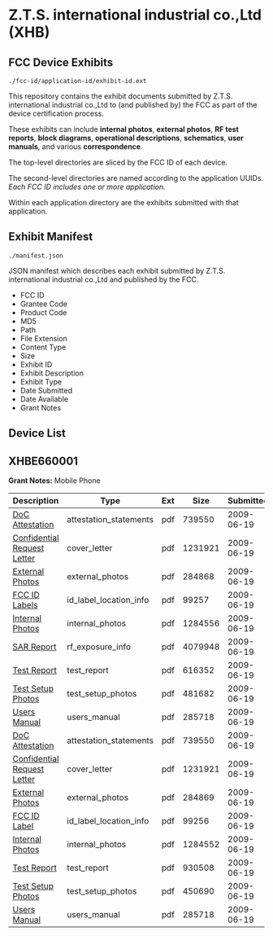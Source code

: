 # Z.T.S. international industrial co.,Ltd (XHB)
## FCC Device Exhibits

```
./fcc-id/application-id/exhibit-id.ext
```

This repository contains the exhibit documents submitted by Z.T.S. international industrial co.,Ltd to (and published by) the FCC as part of the device certification process.

These exhibits can include **internal photos**, **external photos**, **RF test reports**, **block diagrams**, **operational descriptions**, **schematics**, **user manuals**, and various **correspondence**.

The top-level directories are sliced by the FCC ID of each device.

The second-level directories are named according to the application UUIDs. *Each FCC ID includes one or more application.*

Within each application directory are the exhibits submitted with that application. 

## Exhibit Manifest

```
./manifest.json
```

JSON manifest which describes each exhibit submitted by Z.T.S. international industrial co.,Ltd and published by the FCC.

- FCC ID
- Grantee Code
- Product Code
- MD5
- Path
- File Extension
- Content Type
- Size
- Exhibit ID
- Exhibit Description
- Exhibit Type
- Date Submitted
- Date Available
- Grant Notes

## Device List
## XHBE660001
**Grant Notes:** Mobile Phone

| Description | Type | Ext | Size | Submitted | Available |
| ----------- | ---- | --- | ---- | --------- | --------- |
| [DoC Attestation](XHBE660001/417f8e643ec1070e91380a3304ab6167/1127122.pdf) | attestation_statements | pdf | 739550 | 2009-06-19 | 2009-06-19 |
| [Confidential Request Letter](XHBE660001/417f8e643ec1070e91380a3304ab6167/1127136.pdf) | cover_letter | pdf | 1231921 | 2009-06-19 | 2009-06-19 |
| [External Photos](XHBE660001/417f8e643ec1070e91380a3304ab6167/1127137.pdf) | external_photos | pdf | 284868 | 2009-06-19 | 2009-06-19 |
| [FCC ID Labels](XHBE660001/417f8e643ec1070e91380a3304ab6167/1127138.pdf) | id_label_location_info | pdf | 99257 | 2009-06-19 | 2009-06-19 |
| [Internal Photos](XHBE660001/417f8e643ec1070e91380a3304ab6167/1127139.pdf) | internal_photos | pdf | 1284556 | 2009-06-19 | 2009-06-19 |
| [SAR Report](XHBE660001/417f8e643ec1070e91380a3304ab6167/1127142.pdf) | rf_exposure_info | pdf | 4079948 | 2009-06-19 | 2009-06-19 |
| [Test Report](XHBE660001/417f8e643ec1070e91380a3304ab6167/1127144.pdf) | test_report | pdf | 616352 | 2009-06-19 | 2009-06-19 |
| [Test Setup Photos](XHBE660001/417f8e643ec1070e91380a3304ab6167/1127145.pdf) | test_setup_photos | pdf | 481682 | 2009-06-19 | 2009-06-19 |
| [Users Manual](XHBE660001/417f8e643ec1070e91380a3304ab6167/1127133.pdf) | users_manual | pdf | 285718 | 2009-06-19 | 2009-06-19 |
| [DoC Attestation](XHBE660001/f1eeabfbf59b23a505f58a0bb1ab327b/1127122.pdf) | attestation_statements | pdf | 739550 | 2009-06-19 | 2009-06-19 |
| [Confidential Request Letter](XHBE660001/f1eeabfbf59b23a505f58a0bb1ab327b/1127136.pdf) | cover_letter | pdf | 1231921 | 2009-06-19 | 2009-06-19 |
| [External Photos](XHBE660001/f1eeabfbf59b23a505f58a0bb1ab327b/1127125.pdf) | external_photos | pdf | 284869 | 2009-06-19 | 2009-06-19 |
| [FCC ID Label](XHBE660001/f1eeabfbf59b23a505f58a0bb1ab327b/1127126.pdf) | id_label_location_info | pdf | 99256 | 2009-06-19 | 2009-06-19 |
| [Internal Photos](XHBE660001/f1eeabfbf59b23a505f58a0bb1ab327b/1127127.pdf) | internal_photos | pdf | 1284552 | 2009-06-19 | 2009-06-19 |
| [Test Report](XHBE660001/f1eeabfbf59b23a505f58a0bb1ab327b/1127131.pdf) | test_report | pdf | 930508 | 2009-06-19 | 2009-06-19 |
| [Test Setup Photos](XHBE660001/f1eeabfbf59b23a505f58a0bb1ab327b/1127132.pdf) | test_setup_photos | pdf | 450690 | 2009-06-19 | 2009-06-19 |
| [Users Manual](XHBE660001/f1eeabfbf59b23a505f58a0bb1ab327b/1127133.pdf) | users_manual | pdf | 285718 | 2009-06-19 | 2009-06-19 |
